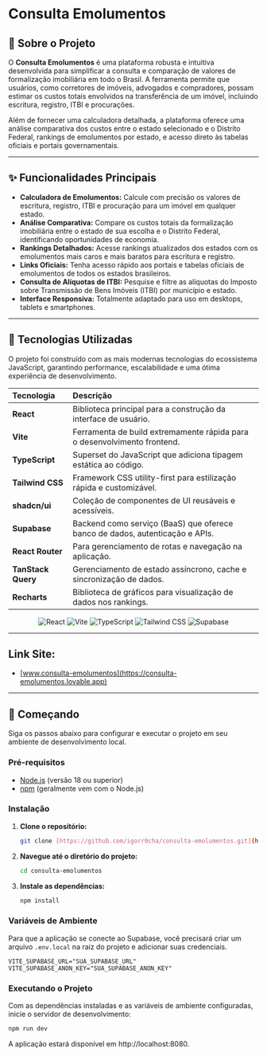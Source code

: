 # Consulta Emolumentos

## 📖 Sobre o Projeto

O **Consulta Emolumentos** é uma plataforma robusta e intuitiva desenvolvida para simplificar a consulta e comparação de valores de formalização imobiliária em todo o Brasil. A ferramenta permite que usuários, como corretores de imóveis, advogados e compradores, possam estimar os custos totais envolvidos na transferência de um imóvel, incluindo escritura, registro, ITBI e procurações.

Além de fornecer uma calculadora detalhada, a plataforma oferece uma análise comparativa dos custos entre o estado selecionado e o Distrito Federal, rankings de emolumentos por estado, e acesso direto às tabelas oficiais e portais governamentais.

---

## ✨ Funcionalidades Principais

* **Calculadora de Emolumentos:** Calcule com precisão os valores de escritura, registro, ITBI e procuração para um imóvel em qualquer estado.
* **Análise Comparativa:** Compare os custos totais da formalização imobiliária entre o estado de sua escolha e o Distrito Federal, identificando oportunidades de economia.
* **Rankings Detalhados:** Acesse rankings atualizados dos estados com os emolumentos mais caros e mais baratos para escritura e registro.
* **Links Oficiais:** Tenha acesso rápido aos portais e tabelas oficiais de emolumentos de todos os estados brasileiros.
* **Consulta de Alíquotas de ITBI:** Pesquise e filtre as alíquotas do Imposto sobre Transmissão de Bens Imóveis (ITBI) por município e estado.
* **Interface Responsiva:** Totalmente adaptado para uso em desktops, tablets e smartphones.

---

## 🚀 Tecnologias Utilizadas

O projeto foi construído com as mais modernas tecnologias do ecossistema JavaScript, garantindo performance, escalabilidade e uma ótima experiência de desenvolvimento.

| Tecnologia      | Descrição                                                              |
| :-------------- | :--------------------------------------------------------------------- |
| **React** | Biblioteca principal para a construção da interface de usuário.        |
| **Vite** | Ferramenta de build extremamente rápida para o desenvolvimento frontend. |
| **TypeScript** | Superset do JavaScript que adiciona tipagem estática ao código.        |
| **Tailwind CSS**| Framework CSS utility-first para estilização rápida e customizável.    |
| **shadcn/ui** | Coleção de componentes de UI reusáveis e acessíveis.                   |
| **Supabase** | Backend como serviço (BaaS) que oferece banco de dados, autenticação e APIs. |
| **React Router**| Para gerenciamento de rotas e navegação na aplicação.                  |
| **TanStack Query**| Gerenciamento de estado assíncrono, cache e sincronização de dados.   |
| **Recharts** | Biblioteca de gráficos para visualização de dados nos rankings.        |

<p align="center">
  <img src="https://img.shields.io/badge/React-20232A?style=for-the-badge&logo=react&logoColor=61DAFB" alt="React"/>
  <img src="https://img.shields.io/badge/Vite-646CFF?style=for-the-badge&logo=vite&logoColor=white" alt="Vite"/>
  <img src="https://img.shields.io/badge/TypeScript-007ACC?style=for-the-badge&logo=typescript&logoColor=white" alt="TypeScript"/>
  <img src="https://img.shields.io/badge/Tailwind_CSS-38B2AC?style=for-the-badge&logo=tailwind-css&logoColor=white" alt="Tailwind CSS"/>
  <img src="https://img.shields.io/badge/Supabase-3ECF8E?style=for-the-badge&logo=supabase&logoColor=white" alt="Supabase"/>
</p>

---

## Link Site:
* [www.consulta-emolumentos](https://consulta-emolumentos.lovable.app)

---

## 🏁 Começando

Siga os passos abaixo para configurar e executar o projeto em seu ambiente de desenvolvimento local.

### Pré-requisitos

* [Node.js](https://nodejs.org/) (versão 18 ou superior)
* [npm](https://www.npmjs.com/) (geralmente vem com o Node.js)

### Instalação

1.  **Clone o repositório:**
    ```bash
    git clone [https://github.com/igorr0cha/consulta-emolumentos.git](https://github.com/igorr0cha/consulta-emolumentos.git)
    ```

2.  **Navegue até o diretório do projeto:**
    ```bash
    cd consulta-emolumentos
    ```

3.  **Instale as dependências:**
    ```bash
    npm install
    ```

### Variáveis de Ambiente

Para que a aplicação se conecte ao Supabase, você precisará criar um arquivo `.env.local` na raiz do projeto e adicionar suas credenciais.

```
VITE_SUPABASE_URL="SUA_SUPABASE_URL"
VITE_SUPABASE_ANON_KEY="SUA_SUPABASE_ANON_KEY"
```

### Executando o Projeto

Com as dependências instaladas e as variáveis de ambiente configuradas, inicie o servidor de desenvolvimento:

```bash
npm run dev
```

A aplicação estará disponível em http://localhost:8080.
